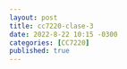 ```yaml
---
layout: post
title: cc7220-clase-3
date: 2022-8-22 10:15 -0300
categories: [CC7220]
published: true
---
```



